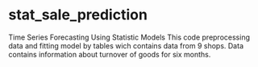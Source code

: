 # stat_sale_prediction
Time Series Forecasting Using Statistic Models
This code preprocessing data and fitting model by tables wich contains data from 9 shops. 
Data contains information about turnover of goods for six months.
